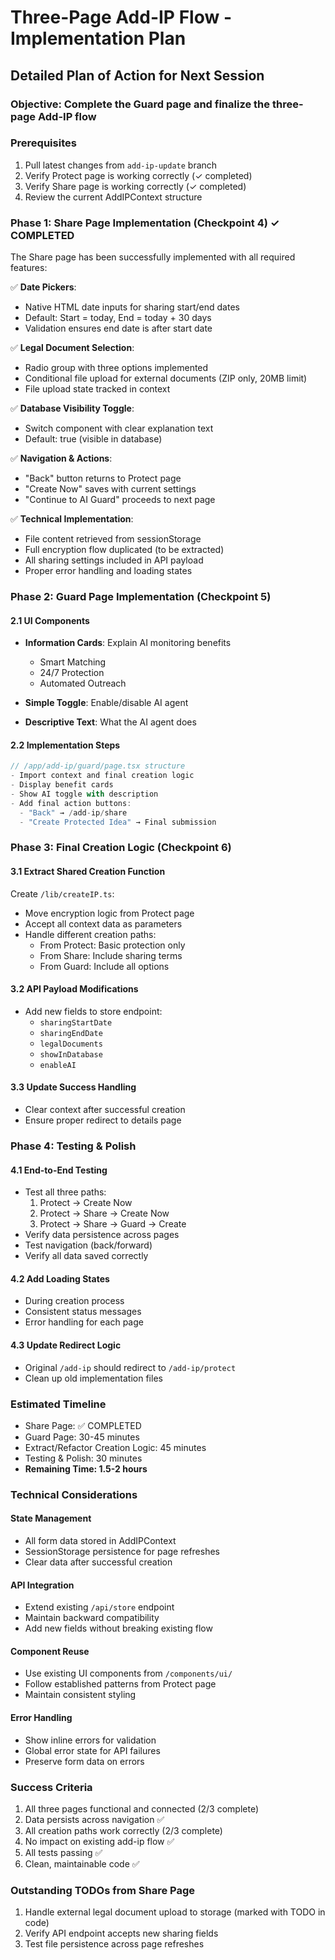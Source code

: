 # Three-Page Add-IP Flow - Implementation Plan

## Detailed Plan of Action for Next Session

### Objective: Complete the Guard page and finalize the three-page Add-IP flow

### Prerequisites
1. Pull latest changes from `add-ip-update` branch
2. Verify Protect page is working correctly (✓ completed)
3. Verify Share page is working correctly (✓ completed)
4. Review the current AddIPContext structure

### Phase 1: Share Page Implementation (Checkpoint 4) ✓ COMPLETED

The Share page has been successfully implemented with all required features:

✅ **Date Pickers**: 
- Native HTML date inputs for sharing start/end dates
- Default: Start = today, End = today + 30 days
- Validation ensures end date is after start date

✅ **Legal Document Selection**:
- Radio group with three options implemented
- Conditional file upload for external documents (ZIP only, 20MB limit)
- File upload state tracked in context

✅ **Database Visibility Toggle**:
- Switch component with clear explanation text
- Default: true (visible in database)

✅ **Navigation & Actions**:
- "Back" button returns to Protect page
- "Create Now" saves with current settings
- "Continue to AI Guard" proceeds to next page

✅ **Technical Implementation**:
- File content retrieved from sessionStorage
- Full encryption flow duplicated (to be extracted)
- All sharing settings included in API payload
- Proper error handling and loading states

### Phase 2: Guard Page Implementation (Checkpoint 5)

#### 2.1 UI Components
- **Information Cards**: Explain AI monitoring benefits
  - Smart Matching
  - 24/7 Protection  
  - Automated Outreach

- **Simple Toggle**: Enable/disable AI agent
- **Descriptive Text**: What the AI agent does

#### 2.2 Implementation Steps
```typescript
// /app/add-ip/guard/page.tsx structure
- Import context and final creation logic
- Display benefit cards
- Show AI toggle with description
- Add final action buttons:
  - "Back" → /add-ip/share
  - "Create Protected Idea" → Final submission
```

### Phase 3: Final Creation Logic (Checkpoint 6)

#### 3.1 Extract Shared Creation Function
Create `/lib/createIP.ts`:
- Move encryption logic from Protect page
- Accept all context data as parameters
- Handle different creation paths:
  - From Protect: Basic protection only
  - From Share: Include sharing terms
  - From Guard: Include all options

#### 3.2 API Payload Modifications
- Add new fields to store endpoint:
  - `sharingStartDate`
  - `sharingEndDate`
  - `legalDocuments`
  - `showInDatabase`
  - `enableAI`

#### 3.3 Update Success Handling
- Clear context after successful creation
- Ensure proper redirect to details page

### Phase 4: Testing & Polish

#### 4.1 End-to-End Testing
- Test all three paths:
  1. Protect → Create Now
  2. Protect → Share → Create Now
  3. Protect → Share → Guard → Create
- Verify data persistence across pages
- Test navigation (back/forward)
- Verify all data saved correctly

#### 4.2 Add Loading States
- During creation process
- Consistent status messages
- Error handling for each page

#### 4.3 Update Redirect Logic
- Original `/add-ip` should redirect to `/add-ip/protect`
- Clean up old implementation files

### Estimated Timeline
- Share Page: ✅ COMPLETED
- Guard Page: 30-45 minutes  
- Extract/Refactor Creation Logic: 45 minutes
- Testing & Polish: 30 minutes
- **Remaining Time: 1.5-2 hours**

### Technical Considerations

#### State Management
- All form data stored in AddIPContext
- SessionStorage persistence for page refreshes
- Clear data after successful creation

#### API Integration
- Extend existing `/api/store` endpoint
- Maintain backward compatibility
- Add new fields without breaking existing flow

#### Component Reuse
- Use existing UI components from `/components/ui/`
- Follow established patterns from Protect page
- Maintain consistent styling

#### Error Handling
- Show inline errors for validation
- Global error state for API failures
- Preserve form data on errors

### Success Criteria
1. All three pages functional and connected (2/3 complete)
2. Data persists across navigation ✅
3. All creation paths work correctly (2/3 complete)
4. No impact on existing add-ip flow ✅
5. All tests passing ✅
6. Clean, maintainable code ✅

### Outstanding TODOs from Share Page
1. Handle external legal document upload to storage (marked with TODO in code)
2. Verify API endpoint accepts new sharing fields
3. Test file persistence across page refreshes